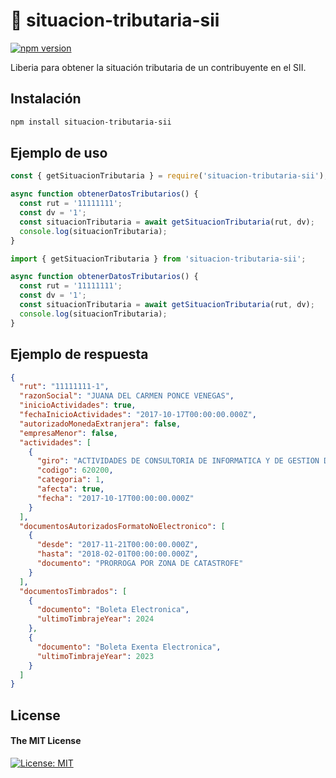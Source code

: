 # 🚀 situacion-tributaria-sii

[![npm version](https://badge.fury.io/js/situacion-tributaria-sii.svg)](https://badge.fury.io/js/situacion-tributaria-sii)

Liberia para obtener la situación tributaria de un contribuyente en el SII.

## Instalación

```bash
npm install situacion-tributaria-sii
```

## Ejemplo de uso

```javascript
const { getSituacionTributaria } = require('situacion-tributaria-sii');

async function obtenerDatosTributarios() {
  const rut = '11111111';
  const dv = '1';
  const situacionTributaria = await getSituacionTributaria(rut, dv);
  console.log(situacionTributaria);
}
```

```typescript
import { getSituacionTributaria } from 'situacion-tributaria-sii';

async function obtenerDatosTributarios() {
  const rut = '11111111';
  const dv = '1';
  const situacionTributaria = await getSituacionTributaria(rut, dv);
  console.log(situacionTributaria);
}
```

## Ejemplo de respuesta

```json
{
  "rut": "11111111-1",
  "razonSocial": "JUANA DEL CARMEN PONCE VENEGAS",
  "inicioActividades": true,
  "fechaInicioActividades": "2017-10-17T00:00:00.000Z",
  "autorizadoMonedaExtranjera": false,
  "empresaMenor": false,
  "actividades": [
    {
      "giro": "ACTIVIDADES DE CONSULTORIA DE INFORMATICA Y DE GESTION DE INSTALACIONE",
      "codigo": 620200,
      "categoria": 1,
      "afecta": true,
      "fecha": "2017-10-17T00:00:00.000Z"
    }
  ],
  "documentosAutorizadosFormatoNoElectronico": [
    {
      "desde": "2017-11-21T00:00:00.000Z",
      "hasta": "2018-02-01T00:00:00.000Z",
      "documento": "PRORROGA POR ZONA DE CATASTROFE"
    }
  ],
  "documentosTimbrados": [
    {
      "documento": "Boleta Electronica",
      "ultimoTimbrajeYear": 2024
    },
    {
      "documento": "Boleta Exenta Electronica",
      "ultimoTimbrajeYear": 2023
    }
  ]
}
```

## License

#### The MIT License
[![License: MIT](https://img.shields.io/badge/License-MIT-yellow.svg)](https://opensource.org/licenses/MIT)
